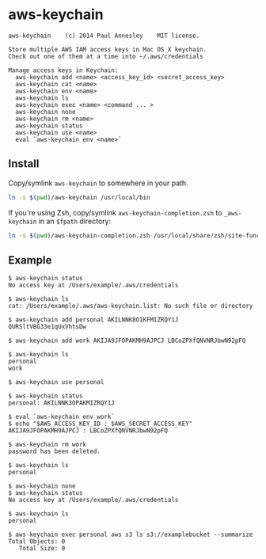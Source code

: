 aws-keychain
============

```
aws-keychain    (c) 2014 Paul Annesley    MIT license.

Store multiple AWS IAM access keys in Mac OS X keychain.
Check out one of them at a time into ~/.aws/credentials

Manage access keys in Keychain:
  aws-keychain add <name> <access_key_id> <secret_access_key>
  aws-keychain cat <name>
  aws-keychain env <name>
  aws-keychain ls
  aws-keychain exec <name> <command ... >
  aws-keychain none
  aws-keychain rm <name>
  aws-keychain status
  aws-keychain use <name>
  eval `aws-keychain env <name>`
```

Install
-------

Copy/symlink `aws-keychain` to somewhere in your path.

```sh
ln -s $(pwd)/aws-keychain /usr/local/bin
```

If you're using Zsh, copy/symlink `aws-keychain-completion.zsh` to `_aws-keychain` in an `$fpath` directory:

```sh
ln -s $(pwd)/aws-keychain-completion.zsh /usr/local/share/zsh/site-functions/_aws-keychain
```


Example
-------

```
$ aws-keychain status
No access key at /Users/example/.aws/credentials

$ aws-keychain ls
cat: /Users/example/.aws/aws-keychain.list: No such file or directory

$ aws-keychain add personal AKILNNK8O1KFMIZRQY1J QURSltVBG33e1qUxVhtsDw

$ aws-keychain add work AKIJA9JFOPAKMH9AJPCJ LBCoZPXfQNVNRJbwN92pFQ

$ aws-keychain ls
personal
work

$ aws-keychain use personal

$ aws-keychain status
personal: AKILNNK3OPAKMIZRQY1J

$ eval `aws-keychain env work`
$ echo "$AWS_ACCESS_KEY_ID : $AWS_SECRET_ACCESS_KEY"
AKIJA9JFOPAKMH9AJPCJ : LBCoZPXfQNVNRJbwN92pFQ

$ aws-keychain rm work
password has been deleted.

$ aws-keychain ls
personal

$ aws-keychain none
$ aws-keychain status
No access key at /Users/example/.aws/credentials

$ aws-keychain ls
personal

$ aws-keychain exec personal aws s3 ls s3://examplebucket --summarize
Total Objects: 0
   Total Size: 0
```
